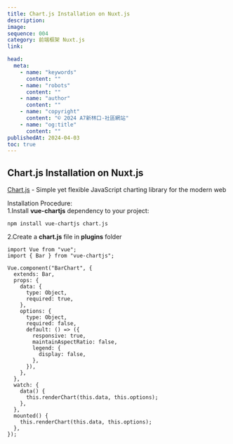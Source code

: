 ```yaml
---
title: Chart.js Installation on Nuxt.js
description:
image:
sequence: 004
category: 前端框架 Nuxt.js
link:

head:
  meta:
    - name: "keywords"
      content: ""
    - name: "robots"
      content: ""
    - name: "author"
      content: ""
    - name: "copyright"
      content: "© 2024 A7新林口-社區網站"
    - name: "og:title"
      content: ""
publishedAt: 2024-04-03
toc: true
---
```


## Chart.js Installation on Nuxt.js

<a href="https://www.chartjs.org/">Chart.js</a> - Simple yet flexible JavaScript charting library for the modern web

Installation Procedure:  
1.Install **vue-chartjs** dependency to your project:

```
npm install vue-chartjs chart.js
```

2.Create a **chart.js** file in **plugins** folder

```
import Vue from "vue";
import { Bar } from "vue-chartjs";

Vue.component("BarChart", {
  extends: Bar,
  props: {
    data: {
      type: Object,
      required: true,
    },
    options: {
      type: Object,
      required: false,
      default: () => ({
        responsive: true,
        maintainAspectRatio: false,
        legend: {
          display: false,
        },
      }),
    },
  },
  watch: {
    data() {
      this.renderChart(this.data, this.options);
    },
  },
  mounted() {
    this.renderChart(this.data, this.options);
  },
});

```
